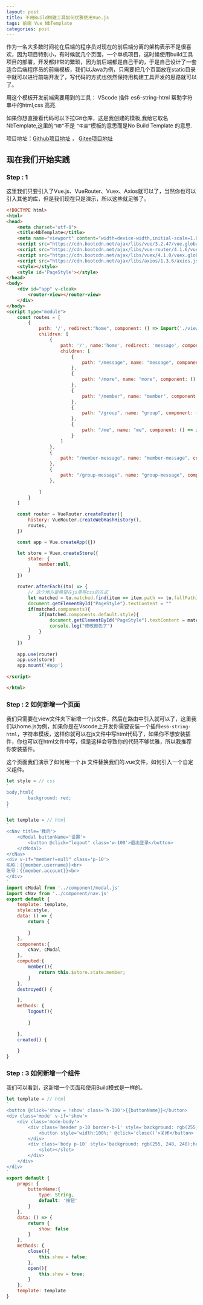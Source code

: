 ```yaml
---
layout: post
title: 不用Build构建工具如何优雅使用Vue.js
tags: 前端 Vue NbTemplate
categories: post
---
```


作为一名大多数时间花在后端的程序员对现在的前后端分离的架构表示不是很喜欢，因为项目特别小，有时候就几个页面，一个单机项目，这时候使用build工具项目的部署，开发都非常的繁琐，因为前后端都是自己干的，于是自己设计了一套适合后端程序员的前端模板，我们以Java为例，只需要把几个页面放在static目录中就可以进行前端开发了，写代码的方式也依然保持用构建工具开发的思路就可以了。

用这个模板开发前端需要用到的工具：
VScode 插件 es6-string-html 帮助字符串中的html,css 高亮.

如果你想直接看代码可以下拉Git仓库，这是我创建的模板,我给它取名NbTemplate,这里的`“NB”`不是	`“牛逼”`模板的意思而是No Build Template 的意思.

项目地址：[Github项目地址](https://github.com/bobcbui/NbTemplate) ， [Gitee项目地址](https://gitee.com/bobcbui/NbTemplate)
## 现在我们开始实践

### Step : 1
这里我们只要引入了Vue.js、VueRouter、Vuex、Axios就可以了，当然你也可以引入其他的库，但是我们现在只是演示，所以这些就足够了。

``` html
<!DOCTYPE html>
<html>
<head>
	<meta charset="utf-8">
	<title>NbTemplate</title>
	<meta name="viewport" content="width=device-width,initial-scale=1.0,minimum-scale=1.0,maximum-scale=1.0">
	<script src="https://cdn.bootcdn.net/ajax/libs/vue/3.2.47/vue.global.min.js"></script>
	<script src="https://cdn.bootcdn.net/ajax/libs/vue-router/4.1.6/vue-router.global.js"></script>
	<script src="https://cdn.bootcdn.net/ajax/libs/vuex/4.1.0/vuex.global.js"></script>
	<script src="https://cdn.bootcdn.net/ajax/libs/axios/1.3.6/axios.js"></script>
	<style></style>
	<style id='PageStyle'></style>
</head>
<body>
	<div id="app" v-cloak>
		<router-view></router-view>
	</div>
</body>
<script type="module">
	const routes = [
		{
			path: '/', redirect:"home", component: () => import('./view/index.js'),
			children: [
				{
					path: '/', name:'home', redirect: 'message', component: () => import('./view/home.js'),
					children: [
						{
							path: "/message", name: "message", component: () => import('./view/message.js')
						},
						{
							path: "/more", name: "more", component: () => import('./view/more.js')
						},
						{
							path: "/member", name: "member", component: () => import('./view/member.js')
						},
						{
							path: "/group", name: "group", component: () => import('./view/group.js')
						},
						{
							path: "/me", name: "me", component: () => import('./view/me.js')
						}
					]
				},
				{
					path: "/member-message", name: "member-message", component: () => import('./view/member-message.js')
				},
				{
					path: "/group-message", name: "group-message", component: () => import('./view/group-message.js')
				},
				
			]
		}
	]

	const router = VueRouter.createRouter({
		history: VueRouter.createWebHashHistory(),
		routes,
	})

	const app = Vue.createApp({})

	let store = Vuex.createStore({
		state: {
			member:null,
		}
	})

	router.afterEach((to) => {
		// 这个地方是希望在js里写css的方式
        let matched = to.matched.find(item => item.path == to.fullPath)
        document.getElementById("PageStyle").textContent = ""
        if(matched.components){
            if(matched.components.default.style){
                document.getElementById("PageStyle").textContent = matched.components.default.style
                console.log("修改颜色了")
            }
        }
	})
	
	app.use(router)
	app.use(store)
	app.mount('#app')
	
</script>

</html>
```

### Step : 2 如何新增一个页面
我们只需要在view文件夹下新增一个js文件，然后在路由中引入就可以了，这里我们以home.js为例，如果你是在Vscode上开发你需要安装一个插件`es6-string-html`，字符串模板，这样你就可以在js文件中写html代码了，如果你不想安装插件，你也可以在html文件中写，但是这样会导致你的代码不够优雅，所以我推荐你安装插件。

这个页面我们演示了如何用一个.js 文件替换我们的.vue文件，如何引入一个自定义组件。

``` js
let style = // css
`
body,html{
        background: red;
}
`

let template = // html
`
<cNav title='我的'>
	<cModal buttonName='设置'>
        <button @click="logout" class='w-100'>退出登录</button>
	</cModal>
</cNav>
<div v-if="member!=null" class='p-10'>
名称：{{member.username}}<br>
账号：{{member.account}}<br>
</div>
`
import cModal from '../component/modal.js'
import cNav from '../component/nav.js'
export default {
	template: template,
	style:style,
	data: () => {
		return {
			
		}
	},
	components:{
		cNav, cModal
	},
	computed:{
		member(){
			return this.$store.state.member;
		}
	},
	destroyed() {

	},
	methods: {
		logout(){
			
		}
		
	},
	created() {
	
	}
}

```

### Step : 3 如何新增一个组件
我们可以看到，这新增一个页面和使用Build模式是一样的。

```js
let template = // html
`
<button @click='show = !show' class='h-100'>{{buttonName}}</button>
<div class='mode' v-if='show'>
	<div class='mode-body'>
		<div class='header p-10 border-b-1' style='background: rgb(255, 222, 252);'>
            <button style='width:100%;' @click='close()'>关闭</button>
        </div>
        <div class='body p-10' style='background: rgb(255, 248, 248);height:100%;text-align: left'>
		    <slot></slot>
        </div>
	</div>
</div>
`
export default {
    props: {
        buttonName:{
            type: String,
            default: '按钮'
        }
    },
    data: () => {
        return {
            show: false
        }
    },
    methods: {
        close(){
            this.show = false;
        },
        open(){
            this.show = true;
        }
    },
    template: template
}
```